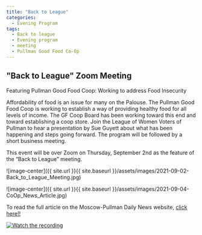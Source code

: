 ```yaml
---
title: "Back to League"
categories:
  - Evening Program
tags:
  - Back to league
  - Evening program
  - meeting
  - Pullman Good Food Co-Op
---
```


## "Back to League" Zoom Meeting
Featuring Pullman Good Food Coop: Working to address Food Insecurity


Affordability of food is an issue for many on the Palouse. The Pullman Good Food Coop is working to establish a way of providing healthy food for all levels of income. The GF Coop Board has been working toward this end and toward establishing a coop store. Join the League of Women Voters of Pullman to hear a presentation by Sue Guyett about what has been happening and steps going forward.  The program will be followed by a short business meeting.

This event will be over Zoom on Thursday, September 2nd as the feature of the “Back to League” meeting.

![image-center]({{ site.url }}{{ site.baseurl }}/assets/images/2021-09-02-Back_to_League_Meeting.jpg)

![image-center]({{ site.url }}{{ site.baseurl }}/assets/images/2021-09-04-CoOp_News_Article.jpg)

To read the full article on the Moscow-Pullman Daily News website, [click here!!](https://dnews.com/local/pullman-food-co-op-closer-to-identifying-location/article_92c687ee-9a8f-58e4-9a87-ea75693a041b.html)

[![Watch the recording](https://img.youtube.com/vi/fsGeiOciKaQ/maxresdefault.jpg)](https://youtu.be/fsGeiOciKaQ)
